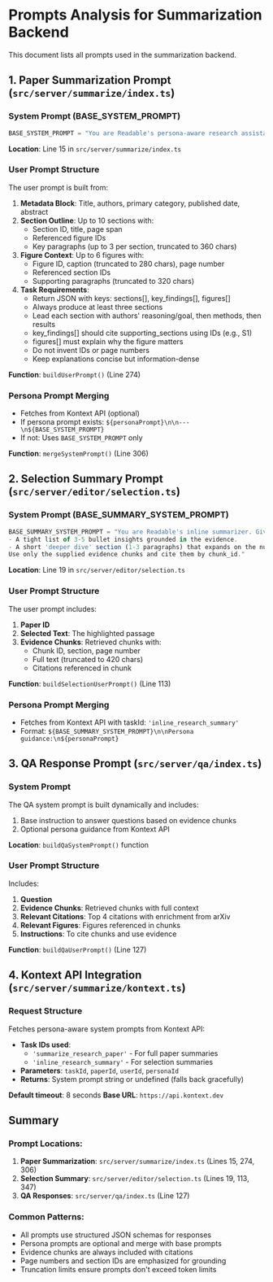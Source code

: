 # Prompts Analysis for Summarization Backend

This document lists all prompts used in the summarization backend.

## 1. Paper Summarization Prompt (`src/server/summarize/index.ts`)

### System Prompt (BASE_SYSTEM_PROMPT)
```typescript
BASE_SYSTEM_PROMPT = "You are Readable's persona-aware research assistant. Your job is to guide a reader through a technical paper by explaining the reasoning first and the results second. Always surface: what the authors are trying to achieve, why the approach makes sense, how evidence supports claims, and what limitations or open questions remain. Keep the tone professional, helpful, and grounded in the supplied material—never invent citations or facts."
```

**Location**: Line 15 in `src/server/summarize/index.ts`

### User Prompt Structure
The user prompt is built from:
1. **Metadata Block**: Title, authors, primary category, published date, abstract
2. **Section Outline**: Up to 10 sections with:
   - Section ID, title, page span
   - Referenced figure IDs
   - Key paragraphs (up to 3 per section, truncated to 360 chars)
3. **Figure Context**: Up to 6 figures with:
   - Figure ID, caption (truncated to 280 chars), page number
   - Referenced section IDs
   - Supporting paragraphs (truncated to 320 chars)
4. **Task Requirements**:
   - Return JSON with keys: sections[], key_findings[], figures[]
   - Always produce at least three sections
   - Lead each section with authors' reasoning/goal, then methods, then results
   - key_findings[] should cite supporting_sections using IDs (e.g., S1)
   - figures[] must explain why the figure matters
   - Do not invent IDs or page numbers
   - Keep explanations concise but information-dense

**Function**: `buildUserPrompt()` (Line 274)

### Persona Prompt Merging
- Fetches from Kontext API (optional)
- If persona prompt exists: `${personaPrompt}\n\n---\n${BASE_SYSTEM_PROMPT}`
- If not: Uses `BASE_SYSTEM_PROMPT` only

**Function**: `mergeSystemPrompt()` (Line 306)

## 2. Selection Summary Prompt (`src/server/editor/selection.ts`)

### System Prompt (BASE_SUMMARY_SYSTEM_PROMPT)
```typescript
BASE_SUMMARY_SYSTEM_PROMPT = "You are Readable's inline summarizer. Given a reader's highlighted passage and the retrieved chunks from the paper, produce:
- A tight list of 3-5 bullet insights grounded in the evidence.
- A short 'deeper dive' section (1-3 paragraphs) that expands on the nuance.
Use only the supplied evidence chunks and cite them by chunk_id."
```

**Location**: Line 19 in `src/server/editor/selection.ts`

### User Prompt Structure
The user prompt includes:
1. **Paper ID**
2. **Selected Text**: The highlighted passage
3. **Evidence Chunks**: Retrieved chunks with:
   - Chunk ID, section, page number
   - Full text (truncated to 420 chars)
   - Citations referenced in chunk

**Function**: `buildSelectionUserPrompt()` (Line 113)

### Persona Prompt Merging
- Fetches from Kontext API with taskId: `'inline_research_summary'`
- Format: `${BASE_SUMMARY_SYSTEM_PROMPT}\n\nPersona guidance:\n${personaPrompt}`

## 3. QA Response Prompt (`src/server/qa/index.ts`)

### System Prompt
The QA system prompt is built dynamically and includes:
1. Base instruction to answer questions based on evidence chunks
2. Optional persona guidance from Kontext API

**Location**: `buildQaSystemPrompt()` function

### User Prompt Structure
Includes:
1. **Question**
2. **Evidence Chunks**: Retrieved chunks with full context
3. **Relevant Citations**: Top 4 citations with enrichment from arXiv
4. **Relevant Figures**: Figures referenced in chunks
5. **Instructions**: To cite chunks and use evidence

**Function**: `buildQaUserPrompt()` (Line 127)

## 4. Kontext API Integration (`src/server/summarize/kontext.ts`)

### Request Structure
Fetches persona-aware system prompts from Kontext API:
- **Task IDs used**:
  - `'summarize_research_paper'` - For full paper summaries
  - `'inline_research_summary'` - For selection summaries
- **Parameters**: `taskId`, `paperId`, `userId`, `personaId`
- **Returns**: System prompt string or undefined (falls back gracefully)

**Default timeout**: 8 seconds
**Base URL**: `https://api.kontext.dev`

## Summary

### Prompt Locations:
1. **Paper Summarization**: `src/server/summarize/index.ts` (Lines 15, 274, 306)
2. **Selection Summary**: `src/server/editor/selection.ts` (Lines 19, 113, 347)
3. **QA Responses**: `src/server/qa/index.ts` (Line 127)

### Common Patterns:
- All prompts use structured JSON schemas for responses
- Persona prompts are optional and merge with base prompts
- Evidence chunks are always included with citations
- Page numbers and section IDs are emphasized for grounding
- Truncation limits ensure prompts don't exceed token limits

